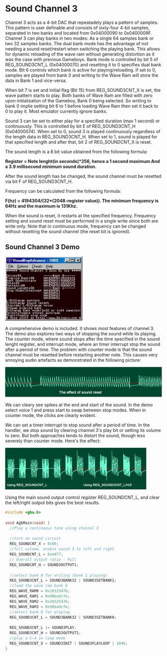 # Sound Channel 3

Channel 3 acts as a 4-bit DAC that repeatadely plays a pattern of samples. This pattern is user definable and consists of sixty-four 4-bit samples, separated in two banks and located from 0x04000090 to 0x0400009F. Channel 3 can play banks in two modes: As a single 64 samples bank or two 32 samples banks. The dual bank mode has the advantage of not needing a sound reset/restart when switching the playing bank. This allows for dynamic reloading of the wave ram without generating distortion as it was the case with previous Gameboys. Bank mode is controlled by bit 5 of REG_SOUND3CNT_L (0x04000070) and resetting it to 0 specifies dual bank mode. Bit 6 controls which bank is active for playing/reloading. If set to 0, samples are played from bank 0 and writing to the Wave Ram will store the data in Bank 1 and vice-versa.

When bit 7 is set and Initial flag (Bit 15) from REG_SOUND3CNT_X is set, the wave pattern starts to play. Both banks of Wave Ram are filled with zero upon initialization of the Gameboy, Bank 0 being selected. So writing to bank 0 implie setting bit 6 to 1 before loading Wave Ram then set it back to 0 to play it. Most emulator currently ignore banks.

Sound 3 can be set to either play for a specified duration (max 1 second) or continuously. This is controlled by bit E of REG_SOUND3CNT_H (0x04000074). When set to 0, sound 3 is played continuously regardless of the length data in REG_SOUND3CNT_H. When set to 1, sound is played for that specified length and after that, bit 2 of REG_SOUNDCNT_X is reset.

The sound length is a 8 bit value obtained from the following formula:

**Register = Note lenght(in seconds)\*256, hence a 1 second maximum And a 3.9 millisecond minimum sound duration.**

After the sound length has be changed, the sound channel must be resetted via bit F of REG_SOUND3CNT_H.

Frequency can be calculated from the following formula:

**F(hz) = 4194304/(32\*(2048-register value)). The minimum frequency is 64Hz and the maximum is 131Khz.**

When the sound is reset, it restarts at the specified frequency. Frequency setting and sound reset must be performed in a single write since both are write only. Note that in continuous mode, frequency can be changed without resetting the sound channel (the reset bit is ignored).

## Sound Channel 3 Demo

![Demo 3 example](images/demo3.gif)

A comprehensive demo is included. It shows most features of channel 3. The demo also explores two ways of stopping the sound while its playing. The counter mode, where sound stops after the time specified in the sound lenght register, and interrupt mode, where an timer interrupt stop the sound after a period of time. The problem with counter mode is that the sound channel must be resetted before restarting another note. This causes very annoying audio artefacts as demonstrated in the following picture:

![Sound 3 Reset example](images/sound3reset.gif)

We can cleary see spikes at the end and start of the sound. In the demo select voice 1 and press start to swap between stop modes. When in counter mode, the clicks are clearly evident.

We can set a timer interrupt to stop sound after a period of time. In the handler, we stop sound by clearing channel 3's play bit or setting its volume to zero. But both approaches tends to distort the sound, though less severely than counter mode. Here's the effect:

![Chan 3 Wav Stop example](images/chan3wavstop.gif)

Using the main sound output control register REG_SOUNDCNT_L, and clear the left/right output bits gives the best results.

```C
#include <gba.h>

void AgbMain(void) {
  //Play a continuous tone using channel 3

  //turn on sound circuit
  REG_SOUNDCNT_X = 0x80;
  //full volume, enable sound 3 to left and right
  REG_SOUNDCNT_L = 0x4477;
  // Overall output ratio - Full
  REG_SOUNDCNT_H = SOUND3OUTPUT1;

  //select bank 0 for writing (bank 1 playing)
  REG_SOUND3CNT_L = SOUND3BANK32 | SOUND3SETBANK1;
  //load the wave ram bank 0
  REG_WAVE_RAM0 = 0x10325476;
  REG_WAVE_RAM1 = 0x98badcfe;
  REG_WAVE_RAM2 = 0x10325476;
  REG_WAVE_RAM3 = 0x98badcfe;
  //select bank 0 for playing
  REG_SOUND3CNT_L = SOUND3BANK32 | SOUND3SETBANK0;

  REG_SOUND3CNT_L |= SOUND3PLAY;
  REG_SOUND3CNT_H = SOUND3OUTPUT1;
  //play a C-4 in loop mode
  REG_SOUND3CNT_X = SOUND3INIT | SOUND3PLAYLOOP | 1046;
}
```
